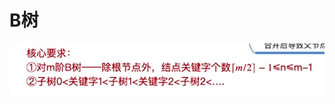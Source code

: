 # B树
![输入图片说明](/imgs/2025-09-08/37EjJL7rSksjKbyf.png)

#
<!--stackedit_data:
eyJoaXN0b3J5IjpbLTEzNjc0MDQ5NjldfQ==
-->